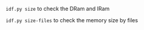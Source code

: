 `idf.py size` to check the DRam and IRam     
      
`idf.py size-files` to check the memory size by files      